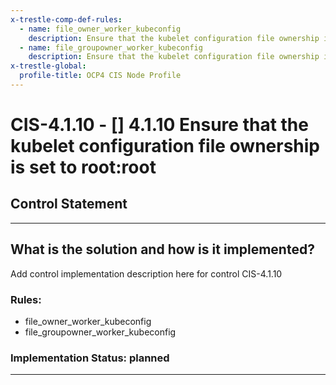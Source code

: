 ```yaml
---
x-trestle-comp-def-rules:
  - name: file_owner_worker_kubeconfig
    description: Ensure that the kubelet configuration file ownership is set to root:root
  - name: file_groupowner_worker_kubeconfig
    description: Ensure that the kubelet configuration file ownership is set to root:root
x-trestle-global:
  profile-title: OCP4 CIS Node Profile
---
```


# CIS-4.1.10 - \[\] 4.1.10 Ensure that the kubelet configuration file ownership is set to root:root

## Control Statement

______________________________________________________________________

## What is the solution and how is it implemented?

<!-- For implementation status enter one of: implemented, partial, planned, alternative, not-applicable -->

<!-- Note that the list of rules under ### Rules: is read-only and changes will not be captured after assembly to JSON -->

Add control implementation description here for control CIS-4.1.10

### Rules:

  - file_owner_worker_kubeconfig
  - file_groupowner_worker_kubeconfig

### Implementation Status: planned

______________________________________________________________________
